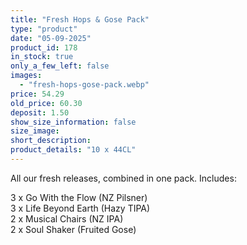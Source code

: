 ```yaml
---
title: "Fresh Hops & Gose Pack"
type: "product"
date: "05-09-2025"
product_id: 178
in_stock: true
only_a_few_left: false
images:
  - "fresh-hops-gose-pack.webp"
price: 54.29
old_price: 60.30
deposit: 1.50
show_size_information: false
size_image:
short_description:
product_details: "10 x 44CL"
---
```


All our fresh releases, combined in one pack. Includes:

3 x Go With the Flow (NZ Pilsner)<br>
3 x Life Beyond Earth (Hazy TIPA)<br>
2 x Musical Chairs (NZ IPA)<br>
2 x Soul Shaker (Fruited Gose)
